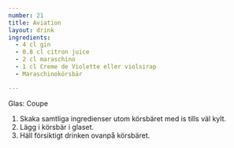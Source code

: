 ```yaml
---
number: 21
title: Aviation
layout: drink
ingredients: 
  - 4 cl gin
  - 0.8 cl citron juice 
  - 2 cl maraschino
  - 1 cl Creme de Violette eller violsirap
  - Maraschinokörsbär

---
```



Glas: Coupe

1) Skaka samtliga ingredienser utom körsbäret med is tills väl kylt.   
2) Lägg i körsbär i glaset.
3) Häll försiktigt drinken ovanpå körsbäret.